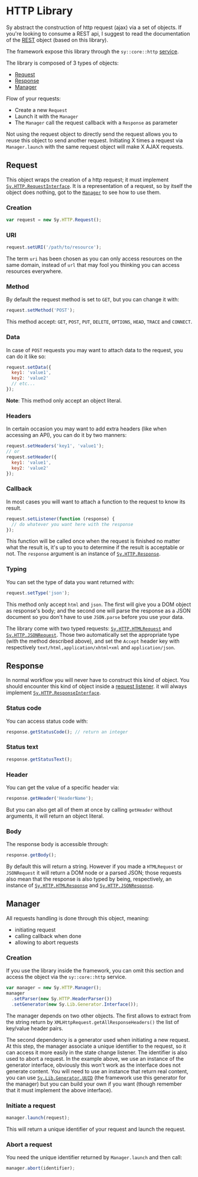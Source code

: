 # HTTP Library

Sy abstract the construction of http request (ajax) via a set of objects. If you're looking to consume a REST api, I suggest to read the documentation of the [REST](REST.md) object (based on this library).

The framework expose this library through the `sy::core::http` [service](Service-container.md).

The library is composed of 3 types of objects:

* [Request](#request)
* [Response](#response)
* [Manager](#manager)

Flow of your requests:

* Create a new `Request`
* Launch it with the `Manager`
* The `Manager` call the request callback with a `Response` as parameter

Not using the request object to directly send the request allows you to reuse this object to send another request. Initiating X times a request via `Manager.launch` with the same request object will make X AJAX requests.


## Request

This object wraps the creation of a http request; it must implement [`Sy.HTTP.RequestInterface`](../src/HTTP/RequestInterface.js). It is a representation of a request, so by itself the object does nothing, got to the [`Manager`](#manager) to see how to use them.

### Creation

```js
var request = new Sy.HTTP.Request();
```

### URI

```js
request.setURI('/path/to/resource');
```
The term `uri` has been chosen as you can only access resources on the same domain, instead of `url` that may fool you thinking you can access resources everywhere.

### Method

By default the request method is set to `GET`, but you can change it with:
```js
request.setMethod('POST');
```
This method accept: `GET`, `POST`, `PUT`, `DELETE`, `OPTIONS`, `HEAD`, `TRACE` and `CONNECT`.

### Data

In case of `POST` requests you may want to attach data to the request, you can do it like so:
```js
request.setData({
  key1: 'value1',
  key2: 'value2'
  // etc...
});
```
**Note**: This method only accept an object literal.

### Headers

In certain occasion you may want to add extra headers (like when accessing an API), you can do it by two manners:
```js
request.setHeaders('key1', 'value1');
// or
request.setHeader({
  key1: 'value1',
  key2: 'value2'
});
```

### Callback

In most cases you will want to attach a function to the request to know its result.
```js
request.setListener(function (response) {
  // do whatever you want here with the response
});
```
This function will be called once when the request is finished no matter what the result is, it's up to you to determine if the result is acceptable or not. The `response` argument is an instance of [`Sy.HTTP.Response`](../src/HTTP/Response.js).

### Typing

You can set the type of data you want returned with:
```js
request.setType('json');
```
This method only accept `html` and `json`. The first will give you a DOM object as response's body; and the second one will parse the response as a JSON document so you don't have to use `JSON.parse` before you use your data.

The library come with two typed requests: [`Sy.HTTP.HTMLRequest`](../src/HTTP/HTMLRequest.js) and [`Sy.HTTP.JSONRequest`](../src/HTTP/JSONRequest.js). Those two automatically set the appropriate type (with the method described above), and set the `Accept` header key with respectively `text/html,application/xhtml+xml` and `application/json`.


## Response

In normal workflow you will never have to construct this kind of object. You should encounter this kind of object inside a [request listener](#callback). it will always implement [`Sy.HTTP.ResponseInterface`](../src/HTTP/ResponseInterface.js).

### Status code

You can access status code with:
```js
response.getStatusCode(); // return an integer
```

### Status text

```js
response.getStatusText();
```

### Header

You can get the value of a specific header via:
```js
response.getHeader('HeaderName');
```
But you can also get all of them at once by calling `getHeader` without arguments, it will return an object literal.

### Body

The response body is accessible through:
```js
response.getBody();
```
By default this will return a string. However if you made a `HTMLRequest` or `JSONRequest` it will return a DOM node or a parsed JSON; those requests also mean that the response is also typed by being, respectively, an instance of [`Sy.HTTP.HTMLResponse`](../src/HTTP/HTMLResponse.js) and [`Sy.HTTP.JSONResponse`](../src/HTTP/JSONResponse.js).


## Manager

All requests handling is done through this object, meaning:

* initiating request
* calling callback when done
* allowing to abort requests

### Creation

If you use the library inside the framework, you can omit this section and access the object via the `sy::core::http` service.

```js
var manager = new Sy.HTTP.Manager();
manager
  .setParser(new Sy.HTTP.HeaderParser())
  .setGenerator(new Sy.Lib.Generator.Interface());
```
The manager depends on two other objects. The first allows to extract from the string return by `XMLHttpRequest.getAllResponseHeaders()` the list of key/value header pairs.

The second dependency is a generator used when initiating a new request. At this step, the manager associate a unique identifier to the request, so it can access it more easily in the state change listener. The identifier is also used to abort a request.
In the example above, we use an instance of the generator interface, obviously this won't work as the interface does not generate content. You will need to use an instance that return real content, you can use [`Sy.Lib.Generator.UUID`](../src/Lib/Generator/UUID.js) (the framework use this generator for the manager) but you can build your own if you want (though remember that it must implement the above interface).

### Initiate a request

```js
manager.launch(request);
```
This will return a unique identifier of your request and launch the request.

### Abort a request

You need the unique identifier returned by `Manager.launch` and then call:
```js
manager.abort(identifier);
```